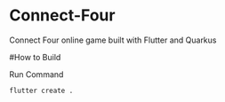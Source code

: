 # Connect-Four
Connect Four online game built with Flutter and Quarkus

#How to Build

Run Command

```
flutter create .
```
